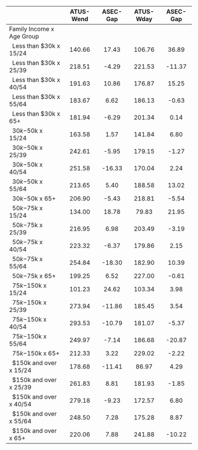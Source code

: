 
|                      |    ATUS-Wend |     ASEC-Gap |    ATUS-Wday |     ASEC-Gap |
| -------------------- | :----------: | :----------: | :----------: | :----------: |
| Family Income x Age Group |              |              |              |              |
| &nbsp;&nbsp;Less than $30k x 15/24 |       140.66 |        17.43 |       106.76 |        36.89 |
| &nbsp;&nbsp;Less than $30k x 25/39 |       218.51 |        -4.29 |       221.53 |       -11.37 |
| &nbsp;&nbsp;Less than $30k x 40/54 |       191.63 |        10.86 |       176.87 |        15.25 |
| &nbsp;&nbsp;Less than $30k x 55/64 |       183.67 |         6.62 |       186.13 |        -0.63 |
| &nbsp;&nbsp;Less than $30k x 65+ |       181.94 |        -6.29 |       201.34 |         0.14 |
| &nbsp;&nbsp;$30k-$50k x 15/24 |       163.58 |         1.57 |       141.84 |         6.80 |
| &nbsp;&nbsp;$30k-$50k x 25/39 |       242.61 |        -5.95 |       179.15 |        -1.27 |
| &nbsp;&nbsp;$30k-$50k x 40/54 |       251.58 |       -16.33 |       170.04 |         2.24 |
| &nbsp;&nbsp;$30k-$50k x 55/64 |       213.65 |         5.40 |       188.58 |        13.02 |
| &nbsp;&nbsp;$30k-$50k x 65+ |       206.90 |        -5.43 |       218.81 |        -5.54 |
| &nbsp;&nbsp;$50k-$75k x 15/24 |       134.00 |        18.78 |        79.83 |        21.95 |
| &nbsp;&nbsp;$50k-$75k x 25/39 |       216.95 |         6.98 |       203.49 |        -3.19 |
| &nbsp;&nbsp;$50k-$75k x 40/54 |       223.32 |        -6.37 |       179.86 |         2.15 |
| &nbsp;&nbsp;$50k-$75k x 55/64 |       254.84 |       -18.30 |       182.90 |        10.39 |
| &nbsp;&nbsp;$50k-$75k x 65+ |       199.25 |         6.52 |       227.00 |        -0.61 |
| &nbsp;&nbsp;$75k-$150k x 15/24 |       101.23 |        24.62 |       103.34 |         3.98 |
| &nbsp;&nbsp;$75k-$150k x 25/39 |       273.94 |       -11.86 |       185.45 |         3.54 |
| &nbsp;&nbsp;$75k-$150k x 40/54 |       293.53 |       -10.79 |       181.07 |        -5.37 |
| &nbsp;&nbsp;$75k-$150k x 55/64 |       249.97 |        -7.14 |       186.68 |       -20.87 |
| &nbsp;&nbsp;$75k-$150k x 65+ |       212.33 |         3.22 |       229.02 |        -2.22 |
| &nbsp;&nbsp;$150k and over x 15/24 |       178.68 |       -11.41 |        86.97 |         4.29 |
| &nbsp;&nbsp;$150k and over x 25/39 |       261.83 |         8.81 |       181.93 |        -1.85 |
| &nbsp;&nbsp;$150k and over x 40/54 |       279.18 |        -9.23 |       172.57 |         6.80 |
| &nbsp;&nbsp;$150k and over x 55/64 |       248.50 |         7.28 |       175.28 |         8.87 |
| &nbsp;&nbsp;$150k and over x 65+ |       220.06 |         7.88 |       241.88 |       -10.22 |

